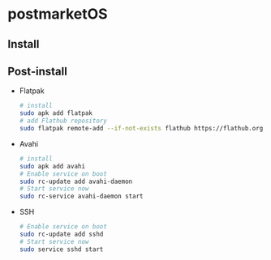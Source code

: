 # postmarketOS

## Install

## Post-install

- Flatpak
  ```sh
  # install
  sudo apk add flatpak
  # add Flathub repository
  sudo flatpak remote-add --if-not-exists flathub https://flathub.org/repo/flathub.flatpakrepo
  ```

- Avahi
  ```sh
  # install
  sudo apk add avahi
  # Enable service on boot
  sudo rc-update add avahi-daemon
  # Start service now
  sudo rc-service avahi-daemon start
  ```

- SSH
  ```sh
  # Enable service on boot
  sudo rc-update add sshd
  # Start service now
  sudo service sshd start
  ```
